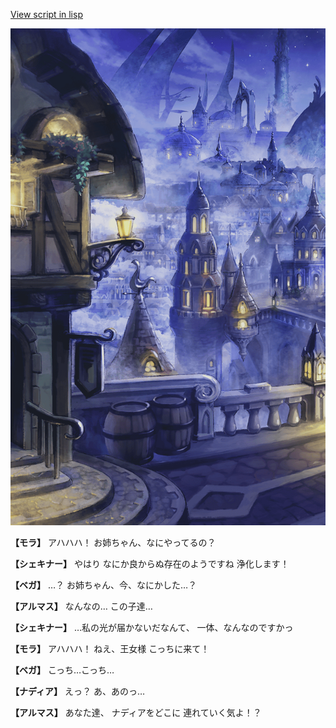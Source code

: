 [View script in lisp](../scripts/100104021.txt)

![101_city_night1.png](../images/backgrounds/101_city_night1.png)

**【モラ】**
アハハハ！
お姉ちゃん、なにやってるの？

**【シェキナー】**
やはり
なにか良からぬ存在のようですね
浄化します！

**【ベガ】**
…？
お姉ちゃん、今、なにかした…？

**【アルマス】**
なんなの…
この子達…

**【シェキナー】**
…私の光が届かないだなんて、
一体、なんなのですかっ

**【モラ】**
アハハハ！
ねえ、王女様
こっちに来て！

**【ベガ】**
こっち…こっち…

**【ナディア】**
えっ？
あ、あのっ…

**【アルマス】**
あなた達、
ナディアをどこに
連れていく気よ！？